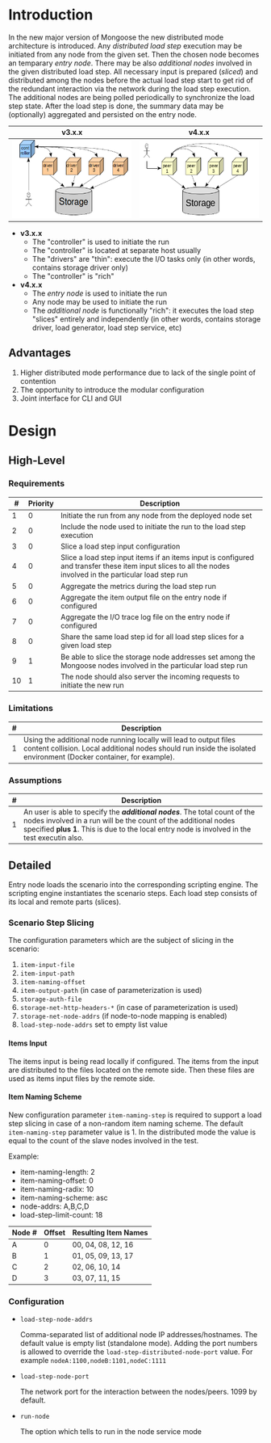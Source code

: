 # Introduction

In the new major version of Mongoose the new distributed mode architecture is introduced. Any *distributed load step*
execution may be initiated from any node from the given set. Then the chosen node becomes an temparary *entry node*.
There may be also *additional nodes* involved in the given distributed load step. All necessary input is prepared
(*sliced*) and distributed among the nodes before the actual load step start to get rid of the redundant interaction
via the network during the load step execution. The additional nodes are being polled periodically to synchronize the
load step state. After the load step is done, the summary data may be (optionally) aggregated and persisted on the entry
node.

| v3.x.x | v4.x.x
|--------|-------
| ![Distributed Mode v3.x.x](../images/distributed_mode_v3.png) | ![Distributed Mode v4.x.x](../images/distributed_mode_v4.png)

* **v3.x.x**
    * The "controller" is used to initiate the run
    * The "controller" is located at separate host usually
    * The "drivers" are "thin": execute the I/O tasks only (in other words, contains storage driver only)
    * The "controller" is "rich"
* **v4.x.x**
    * The *entry node* is used to initiate the run
    * Any node may be used to initiate the run
    * The *additional node* is functionally "rich": it executes the load step "slices" entirely and independently (in
      other words, contains storage driver, load generator, load step service, etc)

## Advantages

1. Higher distributed mode performance due to lack of the single point of contention
2. The opportunity to introduce the modular configuration
3. Joint interface for CLI and GUI

# Design

## High-Level

### Requirements

| #  | Priority | Description
|----|----------|------------
| 1  | 0 | Initiate the run from any node from the deployed node set
| 2  | 0 | Include the node used to initiate the run to the load step execution
| 3  | 0 | Slice a load step input configuration
| 4  | 0 | Slice a load step input items if an items input is configured and transfer these item input slices to all the nodes involved in the particular load step run
| 5  | 0 | Aggregate the metrics during the load step run
| 6  | 0 | Aggregate the item output file on the entry node if configured
| 7  | 0 | Aggregate the I/O trace log file on the entry node if configured
| 8  | 0 | Share the same load step id for all load step slices for a given load step
| 9  | 1 | Be able to slice the storage node addresses set among the Mongoose nodes involved in the particular load step run
| 10 | 1 | The node should also server the incoming requests to initiate the new run

### Limitations

| # | Description
|---|------------
| 1 | Using the additional node running locally will lead to output files content collision. Local additional nodes should run inside the isolated environment (Docker container, for example).

### Assumptions

| # | Description
|---|------------
| 1 | An user is able to specify the ***additional nodes***. The total count of the nodes involved in a run will be the count of the additional nodes specified **plus 1**. This is due to the local entry node is involved in the test executin also.

## Detailed

Entry node loads the scenario into the corresponding scripting engine. The scripting engine instantiates the scenario
steps. Each load step consists of its local and remote parts (slices).

### Scenario Step Slicing

The configuration parameters which are the subject of slicing in the scenario:

1. `item-input-file`
2. `item-input-path`
3. `item-naming-offset`
4. `item-output-path` (in case of parameterization is used)
5. `storage-auth-file`
6. `storage-net-http-headers-*` (in case of parameterization is used)
7. `storage-net-node-addrs` (if node-to-node mapping is enabled)
8. `load-step-node-addrs` set to empty list value

#### Items Input

The items input is being read locally if configured. The items from the input are distributed to the files located on
the remote side. Then these files are used as items input files by the remote side.

#### Item Naming Scheme

New configuration parameter `item-naming-step` is required to support a load step slicing in case of a non-random item
naming scheme. The default `item-naming-step` parameter value is 1. In the distributed mode the value is equal to the
count of the slave nodes involved in the test.

Example:

* item-naming-length: 2
* item-naming-offset: 0
* item-naming-radix: 10
* item-naming-scheme: asc
* node-addrs: A,B,C,D
* load-step-limit-count: 18

| Node # | Offset | Resulting Item Names |
|--------|--------|----------------------|
| A      | 0      | 00, 04, 08, 12, 16   |
| B      | 1      | 01, 05, 09, 13, 17   |
| C      | 2      | 02, 06, 10, 14       |
| D      | 3      | 03, 07, 11, 15       |

### Configuration

* `load-step-node-addrs`

    Comma-separated list of additional node IP addresses/hostnames. The default value is empty list (standalone mode).
    Adding the port numbers is allowed to override the `load-step-distributed-node-port` value. For example
    `nodeA:1100,nodeB:1101,nodeC:1111`

* `load-step-node-port`

    The network port for the interaction between the nodes/peers. 1099 by default.

* `run-node`

    The option which tells to run in the node service mode